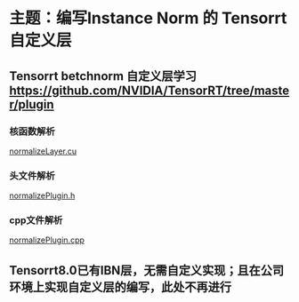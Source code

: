 # 主题：编写Instance Norm 的 Tensorrt 自定义层

## Tensorrt betchnorm 自定义层学习 <https://github.com/NVIDIA/TensorRT/tree/master/plugin>

### 核函数解析 

[normalizeLayer.cu](./src/normalizeLayer.cu)

### 头文件解析

[normalizePlugin.h](./src/normalizePlugin.h)

### cpp文件解析

[normalizePlugin.cpp](./src/normalizePlugin.cpp)

## Tensorrt8.0已有IBN层，无需自定义实现；且在公司环境上实现自定义层的编写，此处不再进行
